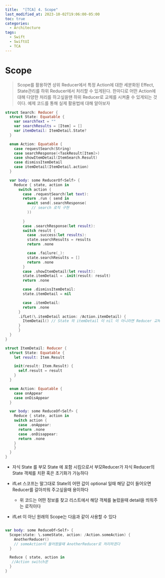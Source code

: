 ```yaml
---
title:  "[TCA] 4. Scope"
last_modified_at: 2023-10-02T19:06:00-05:00
toc: true
categories:
  - Architecture
tags:
  - Swift
  - SwiftUI
  - TCA
---
```


# Scope  

> Scope를 활용하면 상위 Reducer에서 특정 Action에 대한 세분화된 Effect, State관리를 하위 Reducer에서 처리할 수 있게된다.
한마디로 어떤 Action에 대해 다양한 처리를 하고싶을땐 하위 Reducer로 교체를 시켜줄 수 있게되는 것이다.
예제 코드를 통해 실제 활용법에 대해 알아보자

```swift
struct Search: Reducer {
  struct State: Equatable {
    var searchText = ""
    var searchResults = [Item] = []
    var itemDetail: ItemDetail.State?
  }

  enum Action: Equatable {
    case requestSearch(String)
    case searchResponse(<TaskResult[Item]>)
    case showItemDetail(ItemSearch.Result)
    case dismissItemDetail
    case itemDetail(ItemDetail.action)
  }

  var body: some ReducerOf<Self> {
    Reduce { state, action in 
      switch action {
        case .requestSearch(let text):
        return .run { send in 
          await send(.searchResponse(
            // search 로직 구현
          ))
          
        }
        case .searchResponse(let result):
        switch result {
          case .success(let results):
          state.searchResults = results
          return .none

          case .failure(_):
          state.searchResults = []
          return .none
        }
        case .showItemDetail(let result):
        state.itemDetail = .init(result: result)
        return .none

        case .dismissItemDetail:
        state.itemDetail = nil

        case .itemDetail:
        return .none
      }
      .ifLet(\.itemDetail action: /Action.itemDetail) {
        ItemDetail() // State 의 itemDetail 이 nil 이 아니라면 Reducer 교체
      }
      }
  }
}

struct ItemDetail: Reducer {
  struct State: Equatable {
    let result: Item.Result

    init(result: Item.Result) {
      self.result = result
    }
  }

  enum Action: Equatable {
    case onAppear
    case onDisAppear
  }

  var body: some ReduceOf<Self> {
    Reduce { state, action in 
    switch action {
      case .onAppear:
      return .none
      case .onDisappear: 
      return .none
    }
    }
  }
}
```
- 자식 State 를 부모 State 에 포함 시킴으로서 부모Reducer가 자식 Reducer의 State 객체를 치환 혹은 초기화가 가능하다

- ifLet 스코프는 말그대로 State의 어떤 값이 optional 일때 해당 값이 들어오면 Reducer를 갈아끼워 주고싶을때 용이하다
  - 위 코드는 어떤 정보를 찾고 리스트에서 해당 객체를 눌렀을때 detail을 띄워주는 로직이다

- ifLet 이 아닌 원래의 Scope는 다음과 같이 사용할 수 있다
```swift

var body: some ReduceOf<Self> {
  Scope(state: \.someState, action: /Action.someAction) {
    AnotherReducer()
    // someAction이 들어왔을때 AnotherReducer로 처리하겠다
  }

  Reduce { state, action in 
   //Action switch문
  } 
}

```


